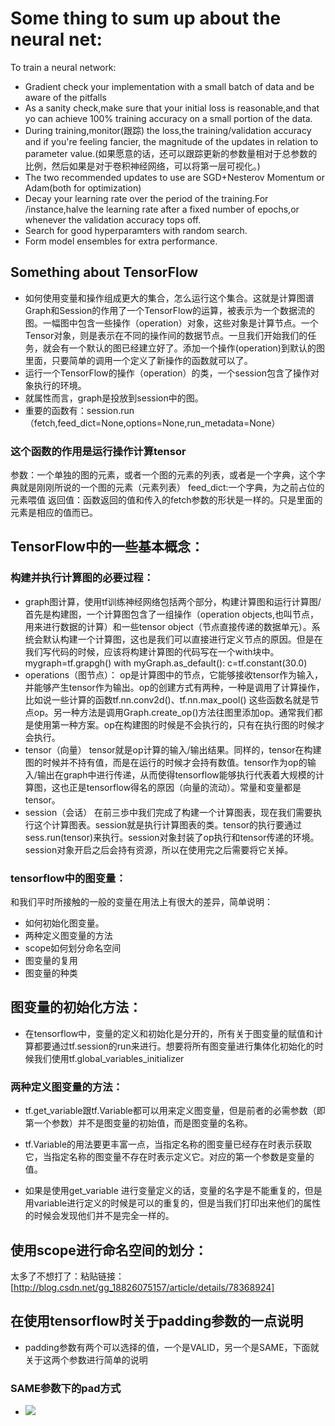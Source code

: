 # Some thing to sum up about the neural net:
To train a neural network:
- Gradient check your implementation with a small batch of data and be aware of the pitfalls
- As a sanity check,make sure that your initial loss is reasonable,and that yo can achieve 100% training accuracy on a small portion of the data.
- During training,monitor(跟踪) the loss,the training/validation accuracy and if you're feeling fancier, the magnitude of the updates in relation to parameter value.(如果愿意的话，还可以跟踪更新的参数量相对于总参数的比例，然后如果是对于卷积神经网络，可以将第一层可视化。)
- The two recommended updates to use are SGD+Nesterov Momentum or Adam(both for optimization)
- Decay your learning rate over the period of the training.For /instance,halve the learning rate after a fixed number of epochs,or whenever the validation accuracy tops off.
- Search for good hyperparamters with random search.
- Form model ensembles for extra performance.

## Something about TensorFlow
- 如何使用变量和操作组成更大的集合，怎么运行这个集合。这就是计算图谱Graph和Session的作用了一个TensorFlow的运算，被表示为一个数据流的图。一幅图中包含一些操作（operation）对象，这些对象是计算节点。一个Tensor对象，则是表示在不同的操作间的数据节点。一旦我们开始我们的任务，就会有一个默认的图已经建立好了。添加一个操作(operation)到默认的图里面，只要简单的调用一个定义了新操作的函数就可以了。
- 运行一个TensorFlow的操作（operation）的类，一个session包含了操作对象执行的环境。
- 就属性而言，graph是投放到session中的图。
- 重要的函数有：session.run（fetch,feed_dict=None,options=None,run_metadata=None）
### 这个函数的作用是运行操作计算tensor
参数：一个单独的图的元素，或者一个图的元素的列表，或者是一个字典，这个字典就是刚刚所说的一个图的元素（元素列表）
feed_dict:一个字典，为之前占位的元素喂值
返回值：函数返回的值和传入的fetch参数的形状是一样的。只是里面的元素是相应的值而已。

## TensorFlow中的一些基本概念：
### 构建并执行计算图的必要过程：
- graph图计算，使用tf训练神经网络包括两个部分，构建计算图和运行计算图/
首先是构建图，一个计算图包含了一组操作（operation objects,也叫节点，用来进行数据的计算）和一些tensor object（节点直接传递的数据单元）。系统会默认构建一个计算图，这也是我们可以直接进行定义节点的原因。但是在我们写代码的时候，应该将构建计算图的代码写在一个with块中。
mygraph=tf.grapgh()
with myGraph.as_default():
	c=tf.constant(30.0)
- operations（图节点）：
op是计算图中的节点，它能够接收tensor作为输入，并能够产生tensor作为输出。op的创建方式有两种，一种是调用了计算操作，比如说一些计算的函数tf.nn.conv2d()、tf.nn.max_pool()
这些函数名就是节点op。另一种方法是调用Graph.create_op()方法往图里添加op。通常我们都是使用第一种方案。op在构建图的时候是不会执行的，只有在执行图的时候才会执行。
- tensor（向量）
tensor就是op计算的输入/输出结果。同样的，tensor在构建图的时候并不持有值，而是在运行的时候才会持有数值。tensor作为op的输入/输出在graph中进行传递，从而使得tensorflow能够执行代表着大规模的计算图，这也正是tensorflow得名的原因（向量的流动）。常量和变量都是tensor。
- session（会话）
在前三歩中我们完成了构建一个计算图表，现在我们需要执行这个计算图表。session就是执行计算图表的类。tensor的执行要通过sess.run(tensor)来执行。session对象封装了op执行和tensor传递的环境。session对象开启之后会持有资源，所以在使用完之后需要将它关掉。
### tensorflow中的图变量：
和我们平时所接触的一般的变量在用法上有很大的差异，简单说明：
- 如何初始化图变量。
- 两种定义图变量的方法
- scope如何划分命名空间
- 图变量的复用
- 图变量的种类

## 图变量的初始化方法：
- 在tensorflow中，变量的定义和初始化是分开的，所有关于图变量的赋值和计算都要通过tf.session的run来进行。想要将所有图变量进行集体化初始化的时候我们使用tf.global_variables_initializer

### 两种定义图变量的方法：
- tf.get_variable跟tf.Variable都可以用来定义图变量，但是前者的必需参数（即第一个参数）并不是图变量的初始值，而是图变量的名称。

- tf.Variable的用法要更丰富一点，当指定名称的图变量已经存在时表示获取它，当指定名称的图变量不存在时表示定义它。对应的第一个参数是变量的值。

- 如果是使用get_variable 进行变量定义的话，变量的名字是不能重复的，但是用variable进行定义的时候是可以的重复的，但是当我们打印出来他们的属性的时候会发现他们并不是完全一样的。

## 使用scope进行命名空间的划分：
太多了不想打了：粘贴链接：[http://blog.csdn.net/gg_18826075157/article/details/78368924]

## 在使用tensorflow时关于padding参数的一点说明
- padding参数有两个可以选择的值，一个是VALID，另一个是SAME，下面就关于这两个参数进行简单的说明
### SAME参数下的pad方式
- ![](1.jpg)

